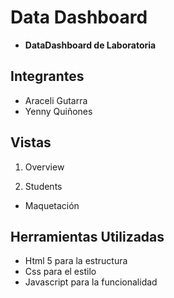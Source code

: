 # Data Dashboard

* **DataDashboard de Laboratoria** 


## Integrantes
- Araceli Gutarra
- Yenny Quiñones 

## Vistas
1. Overview


2. Students

- Maquetación



## Herramientas Utilizadas
- Html 5 para la estructura
- Css para el estilo
- Javascript para la funcionalidad

### 
